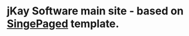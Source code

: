 jKay Software main site - based on [SingePaged](http://t413.com/SinglePaged) template.
======================